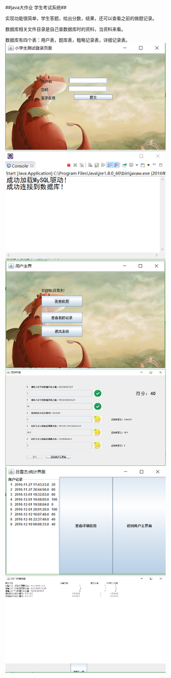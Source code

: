 ##java大作业 学生考试系统##

实现功能很简单，学生答题，给出分数，结果，还可以查看之前的做题记录。

数据库相关文件目录是自己查数据库时的资料，当资料来看。

数据库有四个表：用户表，题库表，粗略记录表，详细记录表。
<img src="images/1.png" alt="登录界面"/>
<img src="images/2.png" alt="登录界面"/>
<img src="images/3.png" alt="登录界面"/>
<img src="images/4.png" alt="登录界面"/>
<img src="images/5.png" alt="登录界面"/>
<img src="images/6.png" alt="登录界面"/>
